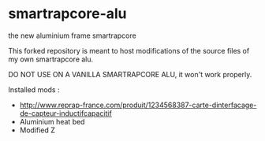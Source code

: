 # smartrapcore-alu
the new aluminium frame smartrapcore

This forked repository is meant to host modifications of the source files of my own smartrapcore alu.

DO NOT USE ON A VANILLA SMARTRAPCORE ALU, it won't work properly.

Installed mods :
* http://www.reprap-france.com/produit/1234568387-carte-dinterfacage-de-capteur-inductifcapacitif
* Aluminium heat bed
* Modified Z
